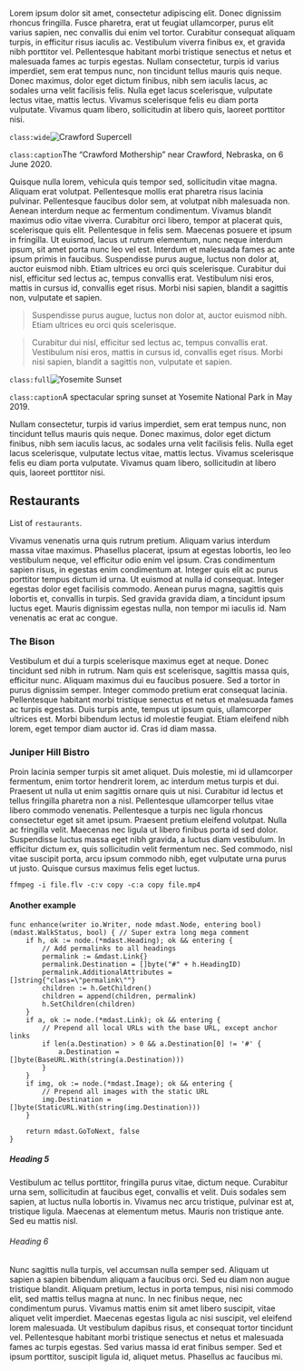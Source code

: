 Lorem ipsum dolor sit amet, consectetur adipiscing elit. Donec dignissim rhoncus fringilla. Fusce pharetra, erat ut feugiat ullamcorper, purus elit varius sapien, nec convallis dui enim vel tortor. Curabitur consequat aliquam turpis, in efficitur risus iaculis ac. Vestibulum viverra finibus ex, et gravida nibh porttitor vel. Pellentesque habitant morbi tristique senectus et netus et malesuada fames ac turpis egestas. Nullam consectetur, turpis id varius imperdiet, sem erat tempus nunc, non tincidunt tellus mauris quis neque. Donec maximus, dolor eget dictum finibus, nibh sem iaculis lacus, ac sodales urna velit facilisis felis. Nulla eget lacus scelerisque, vulputate lectus vitae, mattis lectus. Vivamus scelerisque felis eu diam porta vulputate. Vivamus quam libero, sollicitudin at libero quis, laoreet porttitor nisi.

`class:wide`![Crawford Supercell](images/slideshow/crawford-3840.webp)

`class:caption`The “Crawford Mothership” near Crawford, Nebraska, on 6 June 2020.

Quisque nulla lorem, vehicula quis tempor sed, sollicitudin vitae magna. Aliquam erat volutpat. Pellentesque mollis erat pharetra risus lacinia pulvinar. Pellentesque faucibus dolor sem, at volutpat nibh malesuada non. Aenean interdum neque ac fermentum condimentum. Vivamus blandit maximus odio vitae viverra. Curabitur orci libero, tempor at placerat quis, scelerisque quis elit. Pellentesque in felis sem. Maecenas posuere et ipsum in fringilla. Ut euismod, lacus ut rutrum elementum, nunc neque interdum ipsum, sit amet porta nunc leo vel est. Interdum et malesuada fames ac ante ipsum primis in faucibus. Suspendisse purus augue, luctus non dolor at, auctor euismod nibh. Etiam ultrices eu orci quis scelerisque. Curabitur dui nisl, efficitur sed lectus ac, tempus convallis erat. Vestibulum nisi eros, mattis in cursus id, convallis eget risus. Morbi nisi sapien, blandit a sagittis non, vulputate et sapien.

> Suspendisse purus augue, luctus non dolor at, auctor euismod nibh. Etiam ultrices eu orci quis scelerisque.

> Curabitur dui nisl, efficitur sed lectus ac, tempus convallis erat. Vestibulum nisi eros, mattis in cursus id, convallis eget risus. Morbi nisi sapien, blandit a sagittis non, vulputate et sapien.

`class:full`![Yosemite Sunset](images/slideshow/yosemite-3840.webp)

`class:caption`A spectacular spring sunset at Yosemite National Park in May 2019.

Nullam consectetur, turpis id varius imperdiet, sem erat tempus nunc, non tincidunt tellus mauris quis neque. Donec maximus, dolor eget dictum finibus, nibh sem iaculis lacus, ac sodales urna velit facilisis felis. Nulla eget lacus scelerisque, vulputate lectus vitae, mattis lectus. Vivamus scelerisque felis eu diam porta vulputate. Vivamus quam libero, sollicitudin at libero quis, laoreet porttitor nisi.

## Restaurants

List of `restaurants`.

Vivamus venenatis urna quis rutrum pretium. Aliquam varius interdum massa vitae maximus. Phasellus placerat, ipsum at egestas lobortis, leo leo vestibulum neque, vel efficitur odio enim vel ipsum. Cras condimentum sapien risus, in egestas enim condimentum at. Integer quis elit ac purus porttitor tempus dictum id urna. Ut euismod at nulla id consequat. Integer egestas dolor eget facilisis commodo. Aenean purus magna, sagittis quis lobortis et, convallis in turpis. Sed gravida gravida diam, a tincidunt ipsum luctus eget. Mauris dignissim egestas nulla, non tempor mi iaculis id. Nam venenatis ac erat ac congue.

### The Bison

Vestibulum et dui a turpis scelerisque maximus eget at neque. Donec tincidunt sed nibh in rutrum. Nam quis est scelerisque, sagittis massa quis, efficitur nunc. Aliquam maximus dui eu faucibus posuere. Sed a tortor in purus dignissim semper. Integer commodo pretium erat consequat lacinia. Pellentesque habitant morbi tristique senectus et netus et malesuada fames ac turpis egestas. Duis turpis ante, tempus ut ipsum quis, ullamcorper ultrices est. Morbi bibendum lectus id molestie feugiat. Etiam eleifend nibh lorem, eget tempor diam auctor id. Cras id diam massa.

### Juniper Hill Bistro

Proin lacinia semper turpis sit amet aliquet. Duis molestie, mi id ullamcorper fermentum, enim tortor hendrerit lorem, ac interdum metus turpis et dui. Praesent ut nulla ut enim sagittis ornare quis ut nisi. Curabitur id lectus et tellus fringilla pharetra non a nisl. Pellentesque ullamcorper tellus vitae libero commodo venenatis. Pellentesque a turpis nec ligula rhoncus consectetur eget sit amet ipsum. Praesent pretium eleifend volutpat. Nulla ac fringilla velit. Maecenas nec ligula ut libero finibus porta id sed dolor. Suspendisse luctus massa eget nibh gravida, a luctus diam vestibulum. In efficitur dictum ex, quis sollicitudin velit fermentum nec. Sed commodo, nisl vitae suscipit porta, arcu ipsum commodo nibh, eget vulputate urna purus ut justo. Quisque cursus maximus felis eget luctus.

```
ffmpeg -i file.flv -c:v copy -c:a copy file.mp4
```

#### Another example

```
func enhance(writer io.Writer, node mdast.Node, entering bool) (mdast.WalkStatus, bool) { // Super extra long mega comment
	if h, ok := node.(*mdast.Heading); ok && entering {
		// Add permalinks to all headings
		permalink := &mdast.Link{}
		permalink.Destination = []byte("#" + h.HeadingID)
		permalink.AdditionalAttributes = []string{"class=\"permalink\""}
		children := h.GetChildren()
		children = append(children, permalink)
		h.SetChildren(children)
	}
	if a, ok := node.(*mdast.Link); ok && entering {
		// Prepend all local URLs with the base URL, except anchor links
		if len(a.Destination) > 0 && a.Destination[0] != '#' {
			a.Destination = []byte(BaseURL.With(string(a.Destination)))
		}
	}
	if img, ok := node.(*mdast.Image); ok && entering {
		// Prepend all images with the static URL
		img.Destination = []byte(StaticURL.With(string(img.Destination)))
	}

	return mdast.GoToNext, false
}
```

##### Heading 5

Vestibulum ac tellus porttitor, fringilla purus vitae, dictum neque. Curabitur urna sem, sollicitudin at faucibus eget, convallis et velit. Duis sodales sem sapien, at luctus nulla lobortis in. Vivamus nec arcu tristique, pulvinar est at, tristique ligula. Maecenas at elementum metus. Mauris non tristique ante. Sed eu mattis nisl.

###### Heading 6

Nunc sagittis nulla turpis, vel accumsan nulla semper sed. Aliquam ut sapien a sapien bibendum aliquam a faucibus orci. Sed eu diam non augue tristique blandit. Aliquam pretium, lectus in porta tempus, nisi nisi commodo elit, sed mattis tellus magna at nunc. In nec finibus neque, nec condimentum purus. Vivamus mattis enim sit amet libero suscipit, vitae aliquet velit imperdiet. Maecenas egestas ligula ac nisi suscipit, vel eleifend lorem malesuada. Ut vestibulum dapibus risus, et consequat tortor tincidunt vel. Pellentesque habitant morbi tristique senectus et netus et malesuada fames ac turpis egestas. Sed varius massa id erat finibus semper. Sed et ipsum porttitor, suscipit ligula id, aliquet metus. Phasellus ac faucibus mi.
